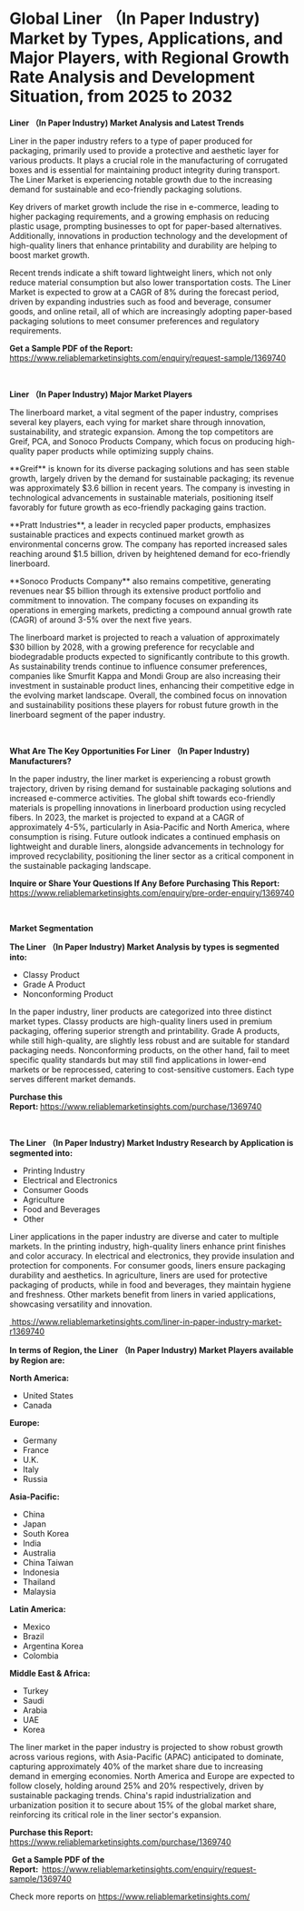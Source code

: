 <p><h1>Global Liner （In Paper Industry) Market by Types, Applications, and Major Players, with Regional Growth Rate Analysis and Development Situation, from 2025 to 2032</h1></p><p><strong>Liner （In Paper Industry) Market Analysis and Latest Trends</strong></p>
<p><p>Liner in the paper industry refers to a type of paper produced for packaging, primarily used to provide a protective and aesthetic layer for various products. It plays a crucial role in the manufacturing of corrugated boxes and is essential for maintaining product integrity during transport. The Liner Market is experiencing notable growth due to the increasing demand for sustainable and eco-friendly packaging solutions. </p><p>Key drivers of market growth include the rise in e-commerce, leading to higher packaging requirements, and a growing emphasis on reducing plastic usage, prompting businesses to opt for paper-based alternatives. Additionally, innovations in production technology and the development of high-quality liners that enhance printability and durability are helping to boost market growth.</p><p>Recent trends indicate a shift toward lightweight liners, which not only reduce material consumption but also lower transportation costs. The Liner Market is expected to grow at a CAGR of 8% during the forecast period, driven by expanding industries such as food and beverage, consumer goods, and online retail, all of which are increasingly adopting paper-based packaging solutions to meet consumer preferences and regulatory requirements.</p></p>
<p><strong>Get a Sample PDF of the Report:&nbsp;</strong> <a href="https://www.reliablemarketinsights.com/enquiry/request-sample/1369740?utm_campaign=3191&utm_medium=2&utm_source=Github&utm_content=ia&utm_term=22032025&utm_id=liner-in-paper-industry">https://www.reliablemarketinsights.com/enquiry/request-sample/1369740</a></p>
<p>&nbsp;</p>
<p><strong>Liner （In Paper Industry) Major Market Players</strong></p>
<p><p>The linerboard market, a vital segment of the paper industry, comprises several key players, each vying for market share through innovation, sustainability, and strategic expansion. Among the top competitors are Greif, PCA, and Sonoco Products Company, which focus on producing high-quality paper products while optimizing supply chains.</p><p>**Greif** is known for its diverse packaging solutions and has seen stable growth, largely driven by the demand for sustainable packaging; its revenue was approximately $3.6 billion in recent years. The company is investing in technological advancements in sustainable materials, positioning itself favorably for future growth as eco-friendly packaging gains traction.</p><p>**Pratt Industries**, a leader in recycled paper products, emphasizes sustainable practices and expects continued market growth as environmental concerns grow. The company has reported increased sales reaching around $1.5 billion, driven by heightened demand for eco-friendly linerboard.</p><p>**Sonoco Products Company** also remains competitive, generating revenues near $5 billion through its extensive product portfolio and commitment to innovation. The company focuses on expanding its operations in emerging markets, predicting a compound annual growth rate (CAGR) of around 3-5% over the next five years.</p><p>The linerboard market is projected to reach a valuation of approximately $30 billion by 2028, with a growing preference for recyclable and biodegradable products expected to significantly contribute to this growth. As sustainability trends continue to influence consumer preferences, companies like Smurfit Kappa and Mondi Group are also increasing their investment in sustainable product lines, enhancing their competitive edge in the evolving market landscape. Overall, the combined focus on innovation and sustainability positions these players for robust future growth in the linerboard segment of the paper industry.</p></p>
<p>&nbsp;</p>
<p><strong>What Are The Key Opportunities For Liner （In Paper Industry) Manufacturers?</strong></p>
<p><p>In the paper industry, the liner market is experiencing a robust growth trajectory, driven by rising demand for sustainable packaging solutions and increased e-commerce activities. The global shift towards eco-friendly materials is propelling innovations in linerboard production using recycled fibers. In 2023, the market is projected to expand at a CAGR of approximately 4-5%, particularly in Asia-Pacific and North America, where consumption is rising. Future outlook indicates a continued emphasis on lightweight and durable liners, alongside advancements in technology for improved recyclability, positioning the liner sector as a critical component in the sustainable packaging landscape.</p></p>
<p><strong>Inquire or Share Your Questions If Any Before Purchasing This Report:</strong> <a href="https://www.reliablemarketinsights.com/enquiry/pre-order-enquiry/1369740?utm_campaign=3191&utm_medium=2&utm_source=Github&utm_content=ia&utm_term=22032025&utm_id=liner-in-paper-industry">https://www.reliablemarketinsights.com/enquiry/pre-order-enquiry/1369740</a></p>
<p>&nbsp;</p>
<p><strong>Market Segmentation</strong></p>
<p><strong>The Liner （In Paper Industry) Market Analysis by types is segmented into:</strong></p>
<p><ul><li>Classy Product</li><li>Grade A Product</li><li>Nonconforming Product</li></ul></p>
<p><p>In the paper industry, liner products are categorized into three distinct market types. Classy products are high-quality liners used in premium packaging, offering superior strength and printability. Grade A products, while still high-quality, are slightly less robust and are suitable for standard packaging needs. Nonconforming products, on the other hand, fail to meet specific quality standards but may still find applications in lower-end markets or be reprocessed, catering to cost-sensitive customers. Each type serves different market demands.</p></p>
<p><strong>Purchase this Report:&nbsp;</strong><a href="https://www.reliablemarketinsights.com/purchase/1369740?utm_campaign=3191&utm_medium=2&utm_source=Github&utm_content=ia&utm_term=22032025&utm_id=liner-in-paper-industry">https://www.reliablemarketinsights.com/purchase/1369740</a></p>
<p>&nbsp;</p>
<p><strong>The Liner （In Paper Industry) Market Industry Research by Application is segmented into:</strong></p>
<p><ul><li>Printing Industry</li><li>Electrical and Electronics</li><li>Consumer Goods</li><li>Agriculture</li><li>Food and Beverages</li><li>Other</li></ul></p>
<p><p>Liner applications in the paper industry are diverse and cater to multiple markets. In the printing industry, high-quality liners enhance print finishes and color accuracy. In electrical and electronics, they provide insulation and protection for components. For consumer goods, liners ensure packaging durability and aesthetics. In agriculture, liners are used for protective packaging of products, while in food and beverages, they maintain hygiene and freshness. Other markets benefit from liners in varied applications, showcasing versatility and innovation.</p></p>
<p><a href="https://www.reliablemarketinsights.com/liner-in-paper-industry-market-r1369740?utm_campaign=3191&utm_medium=2&utm_source=Github&utm_content=ia&utm_term=22032025&utm_id=liner-in-paper-industry">&nbsp;https://www.reliablemarketinsights.com/liner-in-paper-industry-market-r1369740</a></p>
<p><strong>In terms of Region, the Liner （In Paper Industry) Market Players available by Region are:</strong></p>
<p>
    <p> <strong> North America: </strong>
        <ul>
            <li>United States</li>
            <li>Canada</li>
        </ul>
        </p> 
    <p> <strong> Europe: </strong>
        <ul>
            <li>Germany</li>
            <li>France</li>
            <li>U.K.</li>
            <li>Italy</li>
            <li>Russia</li>
        </ul>
        </p> 
    <p> <strong> Asia-Pacific: </strong>
        <ul>
            <li>China</li>
            <li>Japan</li>
            <li>South Korea</li>
            <li>India</li>
            <li>Australia</li>
            <li>China Taiwan</li>
            <li>Indonesia</li>
            <li>Thailand</li>
            <li>Malaysia</li>
        </ul>
        </p> 
    <p> <strong> Latin America: </strong>
        <ul>
            <li>Mexico</li>
            <li>Brazil</li>
            <li>Argentina Korea</li>
            <li>Colombia</li>
        </ul>
        </p> 
    <p> <strong> Middle East & Africa: </strong>
        <ul>
            <li>Turkey</li>
            <li>Saudi</li>
            <li>Arabia</li>
            <li>UAE</li>
            <li>Korea</li>
        </ul>
    </p>
    </p>
<p><p>The liner market in the paper industry is projected to show robust growth across various regions, with Asia-Pacific (APAC) anticipated to dominate, capturing approximately 40% of the market share due to increasing demand in emerging economies. North America and Europe are expected to follow closely, holding around 25% and 20% respectively, driven by sustainable packaging trends. China's rapid industrialization and urbanization position it to secure about 15% of the global market share, reinforcing its critical role in the liner sector's expansion.</p></p>
<p><strong>Purchase this Report: </strong><a href="https://www.reliablemarketinsights.com/purchase/1369740?utm_campaign=3191&utm_medium=2&utm_source=Github&utm_content=ia&utm_term=22032025&utm_id=liner-in-paper-industry">https://www.reliablemarketinsights.com/purchase/1369740</a></p>
<p>&nbsp;<strong>Get a Sample PDF of the Report:&nbsp;&nbsp;</strong><a href="https://www.reliablemarketinsights.com/enquiry/request-sample/1369740?utm_campaign=3191&utm_medium=2&utm_source=Github&utm_content=ia&utm_term=22032025&utm_id=liner-in-paper-industry">https://www.reliablemarketinsights.com/enquiry/request-sample/1369740</a></p>
<p><strong></strong></p>
<p>Check more reports on <a href="https://www.reliablemarketinsights.com/?utm_campaign=3191&utm_medium=2&utm_source=Github&utm_content=ia&utm_term=22032025&utm_id=liner-in-paper-industry">https://www.reliablemarketinsights.com/</a></p>